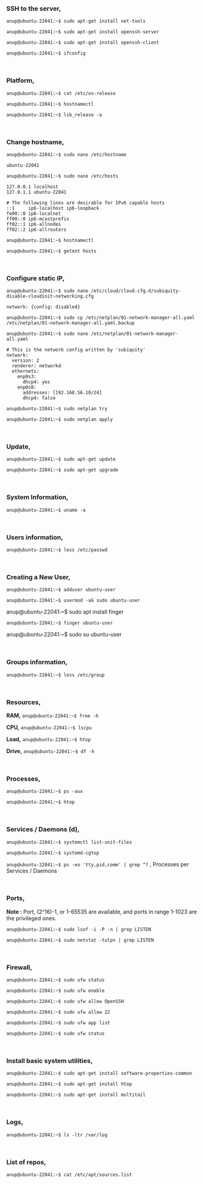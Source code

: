 ### SSH to the server,

`anup@ubuntu-22041:~$ sudo apt-get install net-tools`

`anup@ubuntu-22041:~$ sudo apt-get install openssh-server`

`anup@ubuntu-22041:~$ sudo apt-get install openssh-client`


`anup@ubuntu-22041:~$ ifconfig`

<br>

### Platform,

`anup@ubuntu-22041:~$ cat /etc/os-release`

`anup@ubuntu-22041:~$ hostnamectl`

`anup@ubuntu-22041:~$ lsb_release -a`

<br>

### Change hostname,

`anup@ubuntu-22041:~$ sudo nano /etc/hostname`

    ubuntu-22041

`anup@ubuntu-22041:~$ sudo nano /etc/hosts`

    127.0.0.1 localhost
    127.0.1.1 ubuntu-22041
    
    # The following lines are desirable for IPv6 capable hosts
    ::1     ip6-localhost ip6-loopback
    fe00::0 ip6-localnet
    ff00::0 ip6-mcastprefix
    ff02::1 ip6-allnodes
    ff02::2 ip6-allrouters

`anup@ubuntu-22041:~$ hostnamectl`

`anup@ubuntu-22041:~$ getent hosts`

<br>

### Configure static IP,

`anup@ubuntu-22041:~$ sudo nano /etc/cloud/cloud.cfg.d/subiquity-disable-cloudinit-networking.cfg`

    network: {config: disabled}


`anup@ubuntu-22041:~$ sudo cp /etc/netplan/01-network-manager-all.yaml /etc/netplan/01-network-manager-all.yaml.backup`

`anup@ubuntu-22041:~$ sudo nano /etc/netplan/01-network-manager-all.yaml`

    # This is the network config written by 'subiquity'
    network:
      version: 2
      renderer: networkd
      ethernets:
        enp0s3:
          dhcp4: yes
        enp0s8:
          addresses: [192.168.56.10/24]
          dhcp4: false

`anup@ubuntu-22041:~$ sudo netplan try`

`anup@ubuntu-22041:~$ sudo netplan apply`

<br>

### Update,

`anup@ubuntu-22041:~$ sudo apt-get update`

`anup@ubuntu-22041:~$ sudo apt-get upgrade`

<br>

### System Information,

`anup@ubuntu-22041:~$ uname -a`

<br>

### Users information,

`anup@ubuntu-22041:~$ less /etc/passwd`

<br>

### Creating a New User,

`anup@ubuntu-22041:~$ adduser ubuntu-user`

`anup@ubuntu-22041:~$ usermod -aG sudo ubuntu-user`

anup@ubuntu-22041:~$ sudo apt install finger

`anup@ubuntu-22041:~$ finger ubuntu-user`

anup@ubuntu-22041:~$ sudo su ubuntu-user



<br>

### Groups information,

`anup@ubuntu-22041:~$ less /etc/group`

<br>

### Resources,

**RAM,** `anup@ubuntu-22041:~$ free -h`

**CPU,** `anup@ubuntu-22041:~$ lscpu`

**Load,** `anup@ubuntu-22041:~$ htop`

**Drive,** `anup@ubuntu-22041:~$ df -h`

<br>

### Processes,

`anup@ubuntu-22041:~$ ps -aux`

`anup@ubuntu-22041:~$ htop`

<br>

### Services / Daemons (d),

`anup@ubuntu-22041:~$ systemctl list-unit-files`

`anup@ubuntu-22041:~$ systemd-cgtop`

`anup@ubuntu-22041:~$ ps -eo 'tty,pid,comm' | grep ^?` , Processes per Services / Daemons

<br>

### Ports,

**Note :** Port, (2^16)-1, or 1-65535 are available, and ports in range 1-1023 are the privileged ones.

`anup@ubuntu-22041:~$ sudo lsof -i -P -n | grep LISTEN`

`anup@ubuntu-22041:~$ sudo netstat -tulpn | grep LISTEN`

<br>

### Firewall,

`anup@ubuntu-22041:~$ sudo ufw status`

`anup@ubuntu-22041:~$ sudo ufw enable`

`anup@ubuntu-22041:~$ sudo ufw allow OpenSSH`

`anup@ubuntu-22041:~$ sudo ufw allow 22`

`anup@ubuntu-22041:~$ sudo ufw app list`

`anup@ubuntu-22041:~$ sudo ufw status`

<br>

### Install basic system utilities,

`anup@ubuntu-22041:~$ sudo apt-get install software-properties-common`

`anup@ubuntu-22041:~$ sudo apt-get install htop`

`anup@ubuntu-22041:~$ sudo apt-get install multitail`

<br>

### Logs,

`anup@ubuntu-22041:~$ ls -ltr /var/log`

<br>

### List of repos,

`anup@ubuntu-22041:~$ cat /etc/apt/sources.list`

<br>
